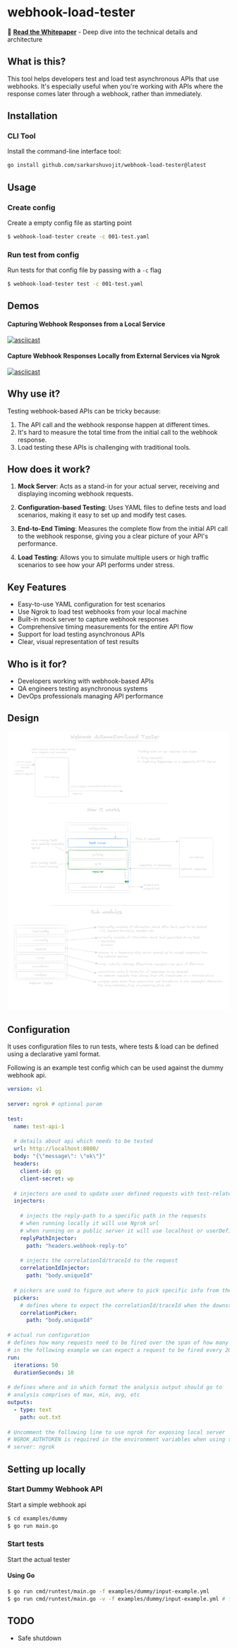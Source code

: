# webhook-load-tester

📄 **[Read the Whitepaper](docs/whitepaper.md)** - Deep dive into the technical details and architecture

## What is this?

This tool helps developers test and load test asynchronous APIs that use webhooks. It's especially useful when you're working with APIs where the response comes later through a webhook, rather than immediately.

## Installation 

### CLI Tool

Install the command-line interface tool:

```bash
go install github.com/sarkarshuvojit/webhook-load-tester@latest
```

## Usage 

### Create config

Create a empty config file as starting point

```bash
$ webhook-load-tester create -c 001-test.yaml

```

### Run test from config

Run tests for that config file by passing with a `-c` flag

```bash
$ webhook-load-tester test -c 001-test.yaml
```

## Demos

#### Capturing Webhook Responses from a Local Service

[![asciicast](https://asciinema.org/a/677409.svg)](https://asciinema.org/a/677409)

#### Capture Webhook Responses Locally from External Services via Ngrok

[![asciicast](https://asciinema.org/a/677410.svg)](https://asciinema.org/a/677410)

## Why use it?

Testing webhook-based APIs can be tricky because:
1. The API call and the webhook response happen at different times.
2. It's hard to measure the total time from the initial call to the webhook response.
3. Load testing these APIs is challenging with traditional tools.

## How does it work?

1. **Mock Server**: Acts as a stand-in for your actual server, receiving and displaying incoming webhook requests.

2. **Configuration-based Testing**: Uses YAML files to define tests and load scenarios, making it easy to set up and modify test cases.

3. **End-to-End Timing**: Measures the complete flow from the initial API call to the webhook response, giving you a clear picture of your API's performance.

4. **Load Testing**: Allows you to simulate multiple users or high traffic scenarios to see how your API performs under stress.

## Key Features

- Easy-to-use YAML configuration for test scenarios
- Use Ngrok to load test webhooks from your local machine
- Built-in mock server to capture webhook responses
- Comprehensive timing measurements for the entire API flow
- Support for load testing asynchronous APIs
- Clear, visual representation of test results

## Who is it for?

- Developers working with webhook-based APIs
- QA engineers testing asynchronous systems
- DevOps professionals managing API performance

## Design

![Overview](docs/overview.png "Overview of design")

## Configuration 

It uses configuration files to run tests, where tests & load can be defined using a declarative yaml format.

Following is an example test config which can be used against the dummy webhook api.

```yaml
version: v1

server: ngrok # optional param

test:
  name: test-api-1
  
  # details about api which needs to be tested
  url: http://localhost:8080/
  body: "{\"message\": \"ok\"}"
  headers:
    client-id: gg
    client-secret: wp
  
  # injectors are used to update user defined requests with test-related variables
  injectors:

    # injects the reply-path to a specific path in the requests
    # when running locally it will use Ngrok url
    # when running on a public server it will use localhost or userDefinedHost
    replyPathInjector:
      path: "headers.webhook-reply-to"
    
    # injects the correlationId/traceId to the request
    correlationIdInjector:
      path: "body.uniqueId"

  # pickers are used to figure out where to pick specific info from the response
  pickers:
    # defines where to expect the correlationId/traceId when the downstream gives a callback
    correlationPicker:
      path: "body.uniqueId"

# actual run configuration 
# defines how many requests need to be fired over the span of how many seconds
# in the following example we can expect a request to be fired every 200ms (10s/50r)
run:
  iterations: 50
  durationSeconds: 10

# defines where and in which format the analysis output should go to
# analysis comprises of max, min, avg, etc
outputs:
  - type: text
    path: out.txt

# Uncomment the following line to use ngrok for exposing local server
# NGROK_AUTHTOKEN is required in the environment variables when using this mode
# server: ngrok
```

## Setting up locally

### Start Dummy Webhook API 

Start a simple webhook api

```bash
$ cd examples/dummy
$ go run main.go
```

### Start tests  

Start the actual tester

#### Using Go

```bash
$ go run cmd/runtest/main.go -f examples/dummy/input-example.yml 
$ go run cmd/runtest/main.go -v -f examples/dummy/input-example.yml # for verbose output
```

## TODO

- Safe shutdown
